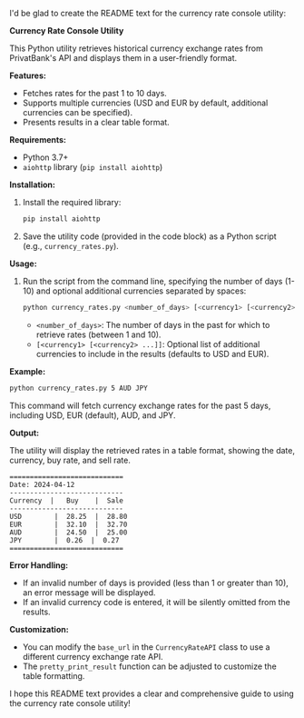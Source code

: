 I'd be glad to create the README text for the currency rate console utility:

**Currency Rate Console Utility**

This Python utility retrieves historical currency exchange rates from PrivatBank's API and displays them in a user-friendly format.

**Features:**

- Fetches rates for the past 1 to 10 days.
- Supports multiple currencies (USD and EUR by default, additional currencies can be specified).
- Presents results in a clear table format.

**Requirements:**

- Python 3.7+
- `aiohttp` library (`pip install aiohttp`)

**Installation:**

1. Install the required library:

   ```bash
   pip install aiohttp
   ```

2. Save the utility code (provided in the code block) as a Python script (e.g., `currency_rates.py`).

**Usage:**

1. Run the script from the command line, specifying the number of days (1-10) and optional additional currencies separated by spaces:

   ```bash
   python currency_rates.py <number_of_days> [<currency1> [<currency2> ...]]
   ```

   - `<number_of_days>`: The number of days in the past for which to retrieve rates (between 1 and 10).
   - `[<currency1> [<currency2> ...]]`: Optional list of additional currencies to include in the results (defaults to USD and EUR).

**Example:**

```bash
python currency_rates.py 5 AUD JPY
```

This command will fetch currency exchange rates for the past 5 days, including USD, EUR (default), AUD, and JPY.

**Output:**

The utility will display the retrieved rates in a table format, showing the date, currency, buy rate, and sell rate.

```
============================
Date: 2024-04-12
----------------------------
Currency  |   Buy    |  Sale
----------------------------
USD        |  28.25  |  28.80
EUR        |  32.10  |  32.70
AUD        |  24.50  |  25.00
JPY        |  0.26  |  0.27
============================
```

**Error Handling:**

- If an invalid number of days is provided (less than 1 or greater than 10), an error message will be displayed.
- If an invalid currency code is entered, it will be silently omitted from the results.

**Customization:**

- You can modify the `base_url` in the `CurrencyRateAPI` class to use a different currency exchange rate API.
- The `pretty_print_result` function can be adjusted to customize the table formatting.

I hope this README text provides a clear and comprehensive guide to using the currency rate console utility!